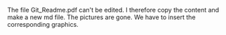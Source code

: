 The file Git_Readme.pdf can't be edited. I therefore copy the content and make a new md file. The pictures are gone. We have to insert the corresponding graphics.
